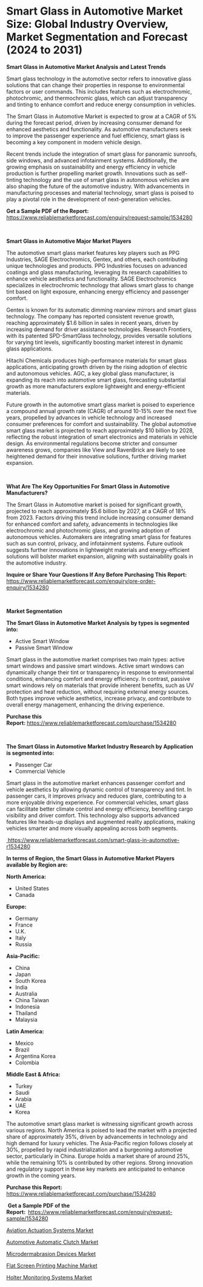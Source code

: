 <p><h1>Smart Glass in Automotive Market Size: Global Industry Overview, Market Segmentation and Forecast (2024 to 2031)</h1></p><p><strong>Smart Glass in Automotive Market Analysis and Latest Trends</strong></p>
<p><p>Smart glass technology in the automotive sector refers to innovative glass solutions that can change their properties in response to environmental factors or user commands. This includes features such as electrochromic, photochromic, and thermochromic glass, which can adjust transparency and tinting to enhance comfort and reduce energy consumption in vehicles. </p><p>The Smart Glass in Automotive Market is expected to grow at a CAGR of 5% during the forecast period, driven by increasing consumer demand for enhanced aesthetics and functionality. As automotive manufacturers seek to improve the passenger experience and fuel efficiency, smart glass is becoming a key component in modern vehicle design. </p><p>Recent trends include the integration of smart glass for panoramic sunroofs, side windows, and advanced infotainment systems. Additionally, the growing emphasis on sustainability and energy efficiency in vehicle production is further propelling market growth. Innovations such as self-tinting technology and the use of smart glass in autonomous vehicles are also shaping the future of the automotive industry. With advancements in manufacturing processes and material technology, smart glass is poised to play a pivotal role in the development of next-generation vehicles.</p></p>
<p><strong>Get a Sample PDF of the Report:&nbsp;</strong> <a href="https://www.reliablemarketforecast.com/enquiry/request-sample/1534280?utm_campaign=1167&utm_medium=2&utm_source=Github&utm_content=ia&utm_term=03112024&utm_id=smart-glass-in-automotive">https://www.reliablemarketforecast.com/enquiry/request-sample/1534280</a></p>
<p>&nbsp;</p>
<p><strong>Smart Glass in Automotive Major Market Players</strong></p>
<p><p>The automotive smart glass market features key players such as PPG Industries, SAGE Electrochromics, Gentex, and others, each contributing unique technologies and products. PPG Industries focuses on advanced coatings and glass manufacturing, leveraging its research capabilities to enhance vehicle aesthetics and functionality. SAGE Electrochromics specializes in electrochromic technology that allows smart glass to change tint based on light exposure, enhancing energy efficiency and passenger comfort.</p><p>Gentex is known for its automatic dimming rearview mirrors and smart glass technology. The company has reported consistent revenue growth, reaching approximately $1.6 billion in sales in recent years, driven by increasing demand for driver assistance technologies. Research Frontiers, with its patented SPD-SmartGlass technology, provides versatile solutions for varying tint levels, significantly boosting market interest in dynamic glass applications.</p><p>Hitachi Chemicals produces high-performance materials for smart glass applications, anticipating growth driven by the rising adoption of electric and autonomous vehicles. AGC, a key global glass manufacturer, is expanding its reach into automotive smart glass, forecasting substantial growth as more manufacturers explore lightweight and energy-efficient materials. </p><p>Future growth in the automotive smart glass market is poised to experience a compound annual growth rate (CAGR) of around 10-15% over the next five years, propelled by advances in vehicle technology and increased consumer preferences for comfort and sustainability. The global automotive smart glass market is projected to reach approximately $10 billion by 2028, reflecting the robust integration of smart electronics and materials in vehicle design. As environmental regulations become stricter and consumer awareness grows, companies like View and RavenBrick are likely to see heightened demand for their innovative solutions, further driving market expansion.</p></p>
<p>&nbsp;</p>
<p><strong>What Are The Key Opportunities For Smart Glass in Automotive Manufacturers?</strong></p>
<p><p>The Smart Glass in Automotive market is poised for significant growth, projected to reach approximately $5.6 billion by 2027, at a CAGR of 18% from 2023. Factors driving this trend include increasing consumer demand for enhanced comfort and safety, advancements in technologies like electrochromic and photochromic glass, and growing adoption of autonomous vehicles. Automakers are integrating smart glass for features such as sun control, privacy, and infotainment systems. Future outlook suggests further innovations in lightweight materials and energy-efficient solutions will bolster market expansion, aligning with sustainability goals in the automotive industry.</p></p>
<p><strong>Inquire or Share Your Questions If Any Before Purchasing This Report:</strong> <a href="https://www.reliablemarketforecast.com/enquiry/pre-order-enquiry/1534280?utm_campaign=1167&utm_medium=2&utm_source=Github&utm_content=ia&utm_term=03112024&utm_id=smart-glass-in-automotive">https://www.reliablemarketforecast.com/enquiry/pre-order-enquiry/1534280</a></p>
<p>&nbsp;</p>
<p><strong>Market Segmentation</strong></p>
<p><strong>The Smart Glass in Automotive Market Analysis by types is segmented into:</strong></p>
<p><ul><li>Active Smart Window</li><li>Passive Smart Window</li></ul></p>
<p><p>Smart glass in the automotive market comprises two main types: active smart windows and passive smart windows. Active smart windows can dynamically change their tint or transparency in response to environmental conditions, enhancing comfort and energy efficiency. In contrast, passive smart windows rely on materials that provide inherent benefits, such as UV protection and heat reduction, without requiring external energy sources. Both types improve vehicle aesthetics, increase privacy, and contribute to overall energy management, enhancing the driving experience.</p></p>
<p><strong>Purchase this Report:&nbsp;</strong><a href="https://www.reliablemarketforecast.com/purchase/1534280?utm_campaign=1167&utm_medium=2&utm_source=Github&utm_content=ia&utm_term=03112024&utm_id=smart-glass-in-automotive">https://www.reliablemarketforecast.com/purchase/1534280</a></p>
<p>&nbsp;</p>
<p><strong>The Smart Glass in Automotive Market Industry Research by Application is segmented into:</strong></p>
<p><ul><li>Passenger Car</li><li>Commercial Vehicle</li></ul></p>
<p><p>Smart glass in the automotive market enhances passenger comfort and vehicle aesthetics by allowing dynamic control of transparency and tint. In passenger cars, it improves privacy and reduces glare, contributing to a more enjoyable driving experience. For commercial vehicles, smart glass can facilitate better climate control and energy efficiency, benefiting cargo visibility and driver comfort. This technology also supports advanced features like heads-up displays and augmented reality applications, making vehicles smarter and more visually appealing across both segments.</p></p>
<p><a href="https://www.reliablemarketforecast.com/smart-glass-in-automotive-r1534280?utm_campaign=1167&utm_medium=2&utm_source=Github&utm_content=ia&utm_term=03112024&utm_id=smart-glass-in-automotive">&nbsp;https://www.reliablemarketforecast.com/smart-glass-in-automotive-r1534280</a></p>
<p><strong>In terms of Region, the Smart Glass in Automotive Market Players available by Region are:</strong></p>
<p>
    <p> <strong> North America: </strong>
        <ul>
            <li>United States</li>
            <li>Canada</li>
        </ul>
        </p> 
    <p> <strong> Europe: </strong>
        <ul>
            <li>Germany</li>
            <li>France</li>
            <li>U.K.</li>
            <li>Italy</li>
            <li>Russia</li>
        </ul>
        </p> 
    <p> <strong> Asia-Pacific: </strong>
        <ul>
            <li>China</li>
            <li>Japan</li>
            <li>South Korea</li>
            <li>India</li>
            <li>Australia</li>
            <li>China Taiwan</li>
            <li>Indonesia</li>
            <li>Thailand</li>
            <li>Malaysia</li>
        </ul>
        </p> 
    <p> <strong> Latin America: </strong>
        <ul>
            <li>Mexico</li>
            <li>Brazil</li>
            <li>Argentina Korea</li>
            <li>Colombia</li>
        </ul>
        </p> 
    <p> <strong> Middle East & Africa: </strong>
        <ul>
            <li>Turkey</li>
            <li>Saudi</li>
            <li>Arabia</li>
            <li>UAE</li>
            <li>Korea</li>
        </ul>
    </p>
    </p>
<p><p>The automotive smart glass market is witnessing significant growth across various regions. North America is poised to lead the market with a projected share of approximately 35%, driven by advancements in technology and high demand for luxury vehicles. The Asia-Pacific region follows closely at 30%, propelled by rapid industrialization and a burgeoning automotive sector, particularly in China. Europe holds a market share of around 25%, while the remaining 10% is contributed by other regions. Strong innovation and regulatory support in these key markets are anticipated to enhance growth in the coming years.</p></p>
<p><strong>Purchase this Report: </strong><a href="https://www.reliablemarketforecast.com/purchase/1534280?utm_campaign=1167&utm_medium=2&utm_source=Github&utm_content=ia&utm_term=03112024&utm_id=smart-glass-in-automotive">https://www.reliablemarketforecast.com/purchase/1534280</a></p>
<p>&nbsp;<strong>Get a Sample PDF of the Report:&nbsp;&nbsp;</strong><a href="https://www.reliablemarketforecast.com/enquiry/request-sample/1534280?utm_campaign=1167&utm_medium=2&utm_source=Github&utm_content=ia&utm_term=03112024&utm_id=smart-glass-in-automotive">https://www.reliablemarketforecast.com/enquiry/request-sample/1534280</a></p>
<p><strong></strong></p>
<p><p><a href="https://github.com/kaceycoody4m/Market-Research-Report-List-1/blob/main/aviation-actuation-systems-market.md?utm_campaign=1167&utm_medium=2&utm_source=Github&utm_content=ia&utm_term=03112024&utm_id=smart-glass-in-automotive">Aviation Actuation Systems Market</a></p><p><a href="https://github.com/sharitatri97/Market-Research-Report-List-1/blob/main/automotive-automatic-clutch-market.md?utm_campaign=1167&utm_medium=2&utm_source=Github&utm_content=ia&utm_term=03112024&utm_id=smart-glass-in-automotive">Automotive Automatic Clutch Market</a></p><p><a href="https://issuu.com/reportprime-2/docs/microdermabrasion-devices-market-si_c9035b0995b023?utm_campaign=1167&utm_medium=2&utm_source=Github&utm_content=ia&utm_term=03112024&utm_id=smart-glass-in-automotive">Microdermabrasion Devices Market</a></p><p><a href="https://www.linkedin.com/pulse/pioneering-growth-analyzing-global-flat-screen-printing-machine-vwjge?utm_campaign=1167&utm_medium=2&utm_source=Github&utm_content=ia&utm_term=03112024&utm_id=smart-glass-in-automotive">Flat Screen Printing Machine Market</a></p><p><a href="https://issuu.com/reportprime-2/docs/holter-monitoring-systems-market-si_1ac589e48a6faa?utm_campaign=1167&utm_medium=2&utm_source=Github&utm_content=ia&utm_term=03112024&utm_id=smart-glass-in-automotive">Holter Monitoring Systems Market</a></p></p>